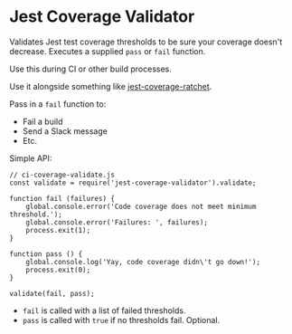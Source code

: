 # Jest Coverage Validator
Validates Jest test coverage thresholds to be sure your coverage doesn't decrease. Executes a supplied `pass` or `fail` function.

Use this during CI or other build processes.

Use it alongside something like [jest-coverage-ratchet](https://www.npmjs.com/package/jest-coverage-ratchet).

Pass in a `fail` function to:
- Fail a build
- Send a Slack message
- Etc.

Simple API:

```
// ci-coverage-validate.js
const validate = require('jest-coverage-validator').validate;

function fail (failures) {
    global.console.error('Code coverage does not meet minimum threshold.');
    global.console.error('Failures: ', failures);
    process.exit(1);
}

function pass () {
    global.console.log('Yay, code coverage didn\'t go down!');
    process.exit(0);
}

validate(fail, pass);
```

- `fail` is called with a list of failed thresholds.
- `pass` is called with `true` if no thresholds fail. Optional.
